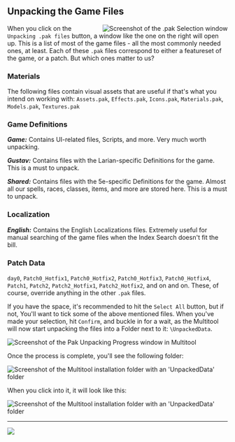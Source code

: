 ## Unpacking the Game Files

<img alt="Screenshot of the .pak Selection window" src="https://i.imgur.com/zXBWhdK.png" align="right">

When you click on the `Unpacking .pak files` button, a window like the one on the right will open up. This is a list of most of the game files - all the most commonly needed ones, at least. Each of these `.pak` files correspond to either a featureset of the game, or a patch. But which ones matter to us?

### Materials
The following files contain visual assets that are useful if that's what you intend on working with: `Assets.pak`, `Effects.pak`, `Icons.pak`, `Materials.pak`, `Models.pak`, `Textures.pak`

### Game Definitions
***Game:*** Contains UI-related files, Scripts, and more. Very much worth unpacking.

***Gustav:*** Contains files with the Larian-specific Definitions for the game. This is a must to unpack.

***Shared:*** Contains files with the 5e-specific Definitions for the game. Almost all our spells, races, classes, items, and more are stored here. This is a must to unpack.

### Localization
***English:*** Contains the English Localizations files. Extremely useful for manual searching of the game files when the Index Search doesn't fit the bill.

### Patch Data
`day0`, `Patch0_Hotfix1`, `Patch0_Hotfix2`, `Patch0_Hotfix3`, `Patch0_Hotfix4`, `Patch1`, `Patch2`, `Patch2_Hotfix1`, `Patch2_Hotfix2`, and on and on. These, of course, override anything in the other `.pak` files.

If you have the space, it's recommended to hit the `Select All` button, but if not, You'll want to tick some of the above mentioned files. When you've made your selection, hit `Confirm`, and buckle in for a wait, as the Multitool will now start unpacking the files into a Folder next to it: `\UnpackedData`. 

![Screenshot of the Pak Unpacking Progress window in Multitool](https://i.imgur.com/6UMTR01.png)

Once the process is complete, you'll see the following folder: 

<img alt="Screenshot of the Multitool installation folder with an 'UnpackedData' folder" src="https://i.imgur.com/0bI8v4l.png">

When you click into it, it will look like this:

<img alt="Screenshot of the Multitool installation folder with an 'UnpackedData' folder" src="https://i.imgur.com/LmEd15P.png">

---

[<img src="https://img.shields.io/badge/Back_To-General_Usage-orange?style=for-the-badge">](https://github.com/ShinyHobo/BG3-Modders-Multitool/wiki/General-Usage)

